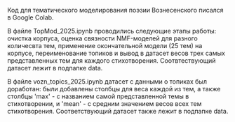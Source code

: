 Код для тематического моделирования поэзии Вознесенского писался в Google Colab.

В файле TopMod_2025.ipynb проводились следующие этапы работы: очистка корпуса, оценка связности NMF-моделей для разного количесвта тем, применение окончательной модели (25 тем) на корпусе, переименование топиков и вывод в датасет весов трех самых представленных тем для каждого стихотворения. Соотвтествующий датасет лежит в подпапке data.

В файле vozn_topics_2025.ipynb датасет с данными о топиках был доработан: были добавлены столбцы для веса каждой из тем, а также столбцы 'max' - с названием самой представленной темы в стихотворении, и 'mean' - с средним значением весов всех тем стихотворения. Соответствующий датасет также лежит в подпапке data.
